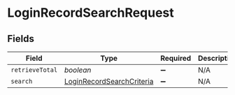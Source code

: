 # LoginRecordSearchRequest


## Fields

| Field                                                                         | Type                                                                          | Required                                                                      | Description                                                                   |
| ----------------------------------------------------------------------------- | ----------------------------------------------------------------------------- | ----------------------------------------------------------------------------- | ----------------------------------------------------------------------------- |
| `retrieveTotal`                                                               | *boolean*                                                                     | :heavy_minus_sign:                                                            | N/A                                                                           |
| `search`                                                                      | [LoginRecordSearchCriteria](../../models/shared/loginrecordsearchcriteria.md) | :heavy_minus_sign:                                                            | N/A                                                                           |